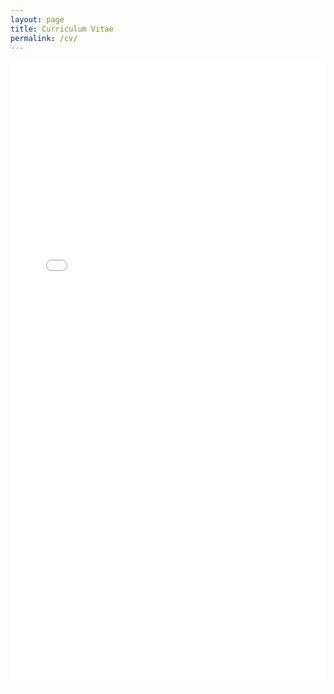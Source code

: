 ```yaml
---
layout: page
title: Curriculum Vitae
permalink: /cv/
---
```


<div style="display: flex; justify-content: center; width: 100%;">
    <iframe src="/assets/JacobMegarityCV.pdf" width="120%" height="1000px" style="border: none;">
  This browser does not support PDFs. Please download the PDF to view it: <a href="/assets/JacobMegarityCV.pdf">Download PDF</a>
    </iframe>
</div>

